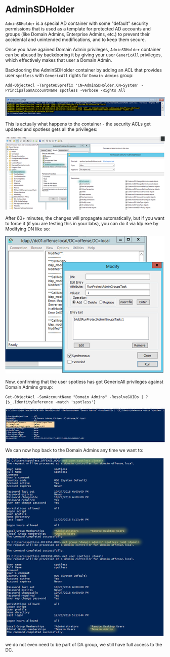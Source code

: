 # AdminSDHolder

`AdminSDHolder` is a special AD container with some "default" security permissions that is used as a template for protected AD accounts and groups (like Domain Admins, Enterprise Admins, etc.) to prevent their accidental and unintended modifications, and to keep them secure.

Once you have agained Domain Admin privileges, `AdminSDHolder` container can be abused by backdooring it by giving your user `GenericAll` privileges, which effectively makes that user a Domain Admin.

Backdooring the AdminSDHolder container by adding an ACL that provides user `spotless` with `GenericAll` rights for `Domain Admins` group:

```
Add-ObjectAcl -TargetADSprefix 'CN=AdminSDHolder,CN=System' -PrincipalSamAccountName spotless -Verbose -Rights All
```

![](<../../../.gitbook/assets/image (52) (1) (1).png>)

This is actually what happens to the container - the security ACLs get updated and spotless gets all the privileges:

![](<../../../.gitbook/assets/image (40) (1).png>)

After 60+ minutes, the changes will propagate automatically, but if you want to force it (if you are testing this in your labs), you can do it via ldp.exe by Modifying DN like so:

![](<../../../.gitbook/assets/image (7).png>)

Now, confirming that the user spotless has got GenericAll privileges against Domain Admins group:

```
Get-ObjectAcl -SamAccountName "Domain Admins" -ResolveGUIDs | ?{$_.IdentityReference -match 'spotless'}
```

![](<../../../.gitbook/assets/image (53) (1) (1).png>)

We can now hop back to the Domain Admins any time we want to:

![](<../../../.gitbook/assets/image (49) (1).png>)

we do not even need to be part of DA group, we still have full access to the DC.
